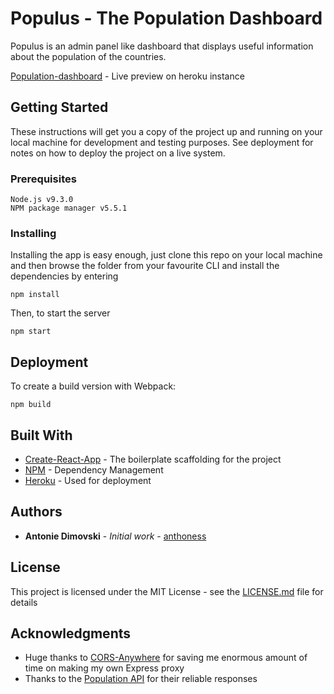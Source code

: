 # Populus - The Population Dashboard

Populus is an admin panel like dashboard that displays useful information about the population of the countries.

[Population-dashboard](https://population-dashboard.herokuapp.com/) - Live preview on heroku instance

## Getting Started

These instructions will get you a copy of the project up and running on your local machine for development and testing purposes. See deployment for notes on how to deploy the project on a live system.

### Prerequisites

```
Node.js v9.3.0
NPM package manager v5.5.1
```

### Installing

Installing the app is easy enough, just clone this repo on your local machine and then browse the folder from your favourite CLI and install the dependencies by entering

```
npm install
```

Then, to start the server

```
npm start
```

## Deployment

To create a build version with Webpack:

```
npm build
```

## Built With

- [Create-React-App](https://github.com/facebook/create-react-app) - The boilerplate scaffolding for the project
- [NPM](https://www.npmjs.com/) - Dependency Management
- [Heroku](https://population-dashboard.herokuapp.com/) - Used for deployment

## Authors

- **Antonie Dimovski** - _Initial work_ - [anthoness](https://github.com/anthones)

## License

This project is licensed under the MIT License - see the [LICENSE.md](LICENSE.md) file for details

## Acknowledgments

- Huge thanks to [CORS-Anywhere](https://github.com/Rob--W/cors-anywhere/) for saving me enormous amount of time on making my own Express proxy
- Thanks to the [Population API](api.population.io) for their reliable responses
